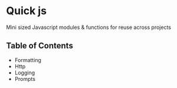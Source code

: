# Quick js

Mini sized Javascript modules &amp; functions for reuse across projects

## Table of Contents

+ Formatting
+ Http
+ Logging
+ Prompts